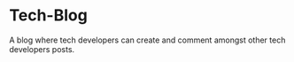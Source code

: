 # Tech-Blog
A blog where tech developers can create and comment amongst other tech developers posts.
